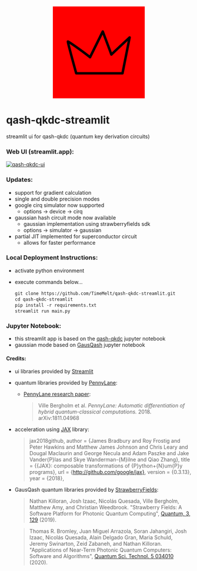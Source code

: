 <p align='center'><img src="img/ui-streamlit-red.png" width="250"></p>

# qash-qkdc-streamlit
streamlit ui for qash-qkdc (quantum key derivation circuits)

### Web UI (streamlit.app): 
[![qash-qkdc-ui](https://static.streamlit.io/badges/streamlit_badge_black_white.svg)](https://qkdc-ui.streamlit.app/)

### Updates:
- support for gradient calculation
- single and double precision modes 
- google cirq simulator now supported
    - options -> device -> cirq
- gaussian hash circuit mode now available
    - gaussian implementation using strawberryfields sdk
    - options -> simulator -> gaussian
- partial JIT implemented for superconductor circuit
    - allows for faster performance
  
### Local Deployment Instructions:
- activate python environment
- execute commands below...
    
      git clone https://github.com/TimeMelt/qash-qkdc-streamlit.git
      cd qash-qkdc-streamlit
      pip install -r requirements.txt
      streamlit run main.py

### Jupyter Notebook:
- this streamlit app is based on the [qash-qkdc](https://github.com/TimeMelt/qash-qkdc) jupyter notebook
- gaussian mode based on [GausQash](https://github.com/TimeMelt/GausQash) jupyter notebook
 
#### Credits:
- ui libraries provided by [Streamlit](https://github.com/streamlit/streamlit)
- quantum libraries provided by [PennyLane](https://github.com/PennyLaneAI/pennylane): 
    - [PennyLane research paper](https://arxiv.org/abs/1811.04968): 

        > Ville Bergholm et al. *PennyLane: Automatic differentiation of hybrid quantum-classical computations.* 2018. arXiv:1811.04968

- acceleration using [JAX](https://github.com/google/jax) library: 
    > jax2018github,
    > author = {James Bradbury and Roy Frostig and Peter Hawkins and Matthew James Johnson and Chris Leary and Dougal Maclaurin and George Necula and Adam Paszke and Jake Vander{P}las and Skye Wanderman-{M}ilne and Qiao Zhang},
    > title = {{JAX}: composable transformations of {P}ython+{N}um{P}y programs},
    > url = {http://github.com/google/jax},
    > version = {0.3.13},
    > year = {2018},

- GausQash quantum libraries provided by [StrawberryFields](https://github.com/XanaduAI/strawberryfields):
    > Nathan Killoran, Josh Izaac, Nicolás Quesada, Ville Bergholm, Matthew Amy, and
    > Christian Weedbrook. "Strawberry Fields: A Software Platform for Photonic Quantum Computing",
    > [Quantum, 3, 129](https://quantum-journal.org/papers/q-2019-03-11-129/) (2019).

    > Thomas R. Bromley, Juan Miguel Arrazola, Soran Jahangiri, Josh Izaac, Nicolás Quesada,
    > Alain Delgado Gran, Maria Schuld, Jeremy Swinarton, Zeid Zabaneh, and Nathan Killoran.
    > "Applications of Near-Term Photonic Quantum Computers: Software and Algorithms",
    > [Quantum Sci. Technol. 5 034010](https://iopscience.iop.org/article/10.1088/2058-9565/ab8504/meta) (2020).
